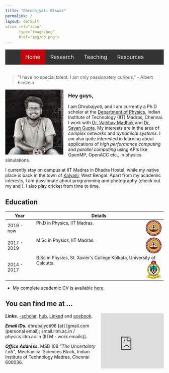 ```yaml
---
title: "Dhrubajyoti Biswas"
permalink: /
layout: default
<link rel="icon" 
      type="image/png" 
      href="img/db.png">
---
```


<style>
    
/* Add a black background color to the top navigation */
.topnav {
  background-color: #333;
  overflow: hidden;
  display:flex;
  justify-content:center;
}

/* Style the links inside the navigation bar */
.topnav a {
  float: left;
  color: #f2f2f2;
  text-align: center;
  padding: 14px 16px;
  text-decoration: none;
  font-size: 17px;
}

/* Change the color of links on hover */
.topnav a:hover {
  background-color: #ddd;
  color: black;
}

/* Add a color to the active/current link */
.topnav a.active {
  background-color: #c4000a;
  color: white;
}
</style>
<div class="topnav">
<div>
  <a class="active" href="index.html">Home</a>
  <a href="res_pub_conf.html">Research</a>
  <a href="teaching.html">Teaching</a>
  <a href="resources.html">Resources</a>
</div>
</div>
<br>

> "I have no special talent. I am only passionately curious." - Albert Einstein

<img style="float: left; padding-right: 15px; padding-bottom: 1px;" src="img/dp.jpeg" alt="dp" width="185"/>

### Hey guys,

I am Dhrubajyoti, and I am currently a Ph.D scholar at the [Department of Physics](https://physics.iitm.ac.in), Indian Institute of Technology (IIT) Madras, Chennai. I work with [Dr. Vaibhav Madhok](https://sites.google.com/view/madhok) and [Dr. Sayan Gupta](https://home.iitm.ac.in/sayan/). My interests are in the area of *complex networks* and *dynamical systems*. I am also quite interested in learning about applications of *high performance computing* and *parallel computing* using APIs like OpenMP, OpenACC etc., in physics simulations.

I currently stay on campus at IIT Madras in Bhadra Hostel, while my native place is back in the town of [Kalyani](https://en.wikipedia.org/wiki/Kalyani,_West_Bengal), West Bengal. Apart from my academic interests, I am passionate about programming and photography (check out my [<i class="fa fa-instagram fa-lg"></i>] and [<i class="fa fa-youtube fa-lg"></i>]). I also play cricket from time to time.

 
## Education

| Year | Details |
| --- | --- |
| 2019 - now | Ph.D in Physics, IIT Madras.  <img style="float: right;" src="img/iitm.png" alt="dp" width="50" height="50"/> |
| 2017 - 2019 | M.Sc in Physics, IIT Madras. <img style="float: right;" src="img/iitm.png" alt="dp" width="50" height="50"/> |
| 2014 - 2017 | B.Sc in Physics, St. Xavier's College Kolkata, University of Calcutta. <img style="float: right;" src="img/sxc.svg" alt="dp" width="50" height="60"/>|

- My complete academic CV is available [here](https://drive.google.com/file/d/1pDmqyZtTw7QiOCLzVDtpZioT9_SFtdWR/view?usp=sharing).

## You can find me at ...

<iframe src="https://www.google.com/maps/embed?pb=!1m18!1m12!1m3!1d3887.712260357591!2d80.22853715033308!3d12.99024669079881!2m3!1f0!2f0!3f0!3m2!1i1024!2i768!4f13.1!3m3!1m2!1s0x3a52677fc2aa5e79%3A0x803f6dd62d082508!2sMechanical%20Sciences%20Block!5e0!3m2!1sen!2sin!4v1640867815849!5m2!1sen!2sin" width="200" height="175" style="float: right; border:0; padding-left: 10px; padding-bottom: 5px;" allowfullscreen="" loading="lazy"></iframe>

<link rel="stylesheet" href="https://cdnjs.cloudflare.com/ajax/libs/font-awesome/4.7.0/css/font-awesome.min.css">

***Links.*** [<i class="fa fa-google fa-lg"></i>-scholar], [<i class="fa fa-git fa-lg"></i>hub], [Linked<i class="fa fa-linkedin fa-lg"></i>] and [<i class="fa fa-facebook-f fa-lg"></i>acebook].

***Email IDs.*** dhrubajyoti98 [at] [gmail.com (personal email); smail.iitm.ac.in / physics.iitm.ac.in (IITM - work emails)].

***Office Address.*** MSB 108 *"The Uncertainty Lab"*, Mechanical Sciences Block, Indian Institute of Technology Madras, Chennai 600036.

[<i class="fa fa-google fa-lg"></i>-scholar]: https://scholar.google.com/citations?hl=en&view_op=list_works&alert_preview_top_rm=2&authuser=2&gmla=AJsN-F6rWGoE7sGF-2nr8CLDhXm_38Ftp_fxX0X6ieV4zVOmsXvQaDZkf6P2HSbFReOJ4TNweS9QakTMbQz0h0yQ-0dhqCcDUmkL28jKTIbk-G91L3hjPyE&user=2OR7h7kAAAAJ

[<i class="fa fa-git fa-lg"></i>hub]: https://github.com/dhrubajyoti98

[Linked<i class="fa fa-linkedin fa-lg"></i>]: https://www.linkedin.com/in/dhrubajyoti-biswas/

[<i class="fa fa-instagram fa-lg"></i>]: https://www.instagram.com/pushhu/

[<i class="fa fa-youtube fa-lg"></i>]: https://www.youtube.com/c/DhrubajyotiBiswas2k14

[<i class="fa fa-facebook-f fa-lg"></i>acebook]: https://www.facebook.com/dhrubajyoti.biswas1/